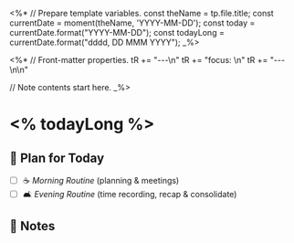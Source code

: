 <%*
// Prepare template variables.
const theName = tp.file.title;
const currentDate = moment(theName, 'YYYY-MM-DD');
const today = currentDate.format("YYYY-MM-DD");
const todayLong = currentDate.format("dddd, DD MMM YYYY");
_%>

<%*
// Front-matter properties.
tR += "---\n"
tR += "focus: \n"
tR += "---\n\n"

// Note contents start here.
_%>

# <% todayLong %>
## 🧭 Plan for Today

- [ ] ☕️ _Morning Routine_ (planning & meetings)
- [ ] 🛋️️ _Evening Routine_ (time recording, recap & consolidate)

## 📓 Notes
